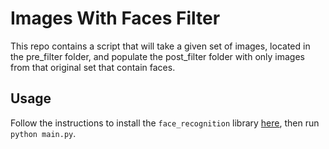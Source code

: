 # Images With Faces Filter

This repo contains a script that will take a given set of images, located in the pre_filter folder, and populate the post_filter folder with only images from that original set that contain faces.

## Usage

Follow the instructions to install the `face_recognition` library [here](https://github.com/ageitgey/face_recognition#installation), then run `python main.py`.
